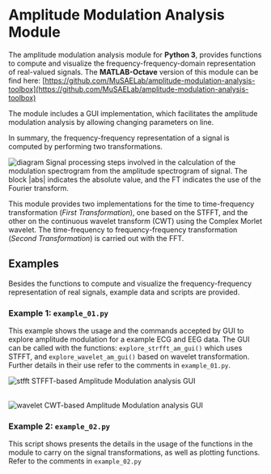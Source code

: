 # Amplitude Modulation Analysis Module

The amplitude modulation analysis module for **Python 3**, provides functions to compute and visualize the frequency-frequency-domain representation of real-valued signals. The **MATLAB-Octave** version of this module can be find here: [https://github.com/MuSAELab/amplitude-modulation-analysis-toolbox](https://github.com/MuSAELab/amplitude-modulation-analysis-toolbox)

The module includes a GUI implementation, which facilitates the amplitude modulation analysis by allowing changing parameters on line.

In summary, the frequency-frequency representation of a signal is computed by performing two transformations.

![diagram](https://user-images.githubusercontent.com/8238803/35760392-c74639f6-084d-11e8-8d34-396324e9b045.png)
Signal processing steps involved in the calculation of the modulation spectrogram from the amplitude spectrogram of signal. The block |abs| indicates the absolute value, and the FT indicates the use of the Fourier transform.

This module provides two implementations for the time to time-frequency transformation (*First Transformation*), one based on the STFFT, and the other on the continuous wavelet transform (CWT) using the Complex Morlet wavelet. The time-frequency to frequency-frequency transformation (*Second Transformation*) is carried out with the FFT.

## Examples
Besides the functions to compute and visualize the frequency-frequency representation of real signals, example data and scripts are provided.

### Example 1: `example_01.py`
This example shows the usage and the commands accepted by GUI to explore amplitude modulation for a example ECG and EEG data. The GUI can be called with the functions:
`explore_strfft_am_gui()` which uses STFFT, and `explore_wavelet_am_gui()` based on wavelet transformation. Further details in their use refer to the comments in `example_01.py`.  

![stfft](https://user-images.githubusercontent.com/8238803/35760391-c4cee66e-084d-11e8-977d-48f757f72495.png)
STFFT-based Amplitude Modulation analysis GUI  
</br>

![wavelet](https://user-images.githubusercontent.com/8238803/35760382-b1116886-084d-11e8-864e-155ba5359c65.png)
CWT-based Amplitude Modulation analysis GUI

### Example 2: `example_02.py`
This script shows presents the details in the usage of the functions in the module to carry on the signal transformations, as well as plotting functions. Refer to the comments in `example_02.py`

